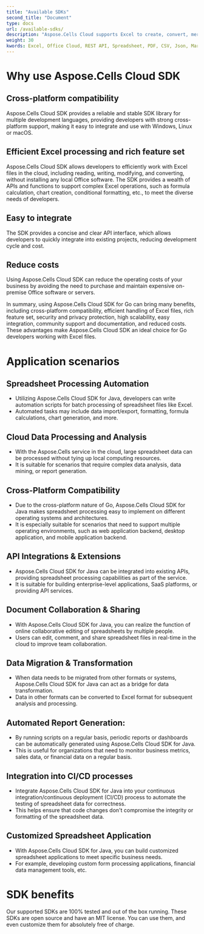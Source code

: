 ```yaml
---
title: "Available SDKs"
second_title: "Document"
type: docs
url: /available-sdks/
description: "Aspose.Cells Cloud supports Excel to create, convert, merge, split, protected, inner object operation, and so on."
weight: 30
kwords: Excel, Office Cloud, REST API, Spreadsheet, PDF, CSV, Json, Markdown, Available SDKs
---
```



# **Why use Aspose.Cells Cloud SDK**

## **Cross-platform compatibility**

Aspose.Cells Cloud SDK provides a reliable and stable SDK library for multiple development languages, providing developers with strong cross-platform support, making it easy to integrate and use with Windows, Linux or macOS.

## **Efficient Excel processing and rich feature set**

Aspose.Cells Cloud SDK allows developers to efficiently work with Excel files in the cloud, including reading, writing, modifying, and converting, without installing any local Office software. The SDK provides a wealth of APIs and functions to support complex Excel operations, such as formula calculation, chart creation, conditional formatting, etc., to meet the diverse needs of developers.

## **Easy to integrate**

The SDK provides a concise and clear API interface, which allows developers to quickly integrate into existing projects, reducing development cycle and cost.

## **Reduce costs**

Using Aspose.Cells Cloud SDK can reduce the operating costs of your business by avoiding the need to purchase and maintain expensive on-premise Office software or servers.

In summary, using Aspose.Cells Cloud SDK for Go can bring many benefits, including cross-platform compatibility, efficient handling of Excel files, rich feature set, security and privacy protection, high scalability, easy integration, community support and documentation, and reduced costs. These advantages make Aspose.Cells Cloud SDK an ideal choice for Go developers working with Excel files.

# **Application scenarios**

## **Spreadsheet Processing Automation**

- Utilizing Aspose.Cells Cloud SDK for Java, developers can write automation scripts for batch processing of spreadsheet files like Excel.
- Automated tasks may include data import/export, formatting, formula calculations, chart generation, and more.

## **Cloud Data Processing and Analysis**

- With the Aspose.Cells service in the cloud, large spreadsheet data can be processed without tying up local computing resources.
- It is suitable for scenarios that require complex data analysis, data mining, or report generation.

## **Cross-Platform Compatibility**

- Due to the cross-platform nature of Go, Aspose.Cells Cloud SDK for Java makes spreadsheet processing easy to implement on different operating systems and architectures.
- It is especially suitable for scenarios that need to support multiple operating environments, such as web application backend, desktop application, and mobile application backend.

## **API Integrations & Extensions**

- Aspose.Cells Cloud SDK for Java can be integrated into existing APIs, providing spreadsheet processing capabilities as part of the service.
- It is suitable for building enterprise-level applications, SaaS platforms, or providing API services.

## **Document Collaboration & Sharing**

- With Aspose.Cells Cloud SDK for Java, you can realize the function of online collaborative editing of spreadsheets by multiple people.
- Users can edit, comment, and share spreadsheet files in real-time in the cloud to improve team collaboration.

## **Data Migration & Transformation**

- When data needs to be migrated from other formats or systems, Aspose.Cells Cloud SDK for Java can act as a bridge for data transformation.
- Data in other formats can be converted to Excel format for subsequent analysis and processing.

## **Automated Report Generation:**

- By running scripts on a regular basis, periodic reports or dashboards can be automatically generated using Aspose.Cells Cloud SDK for Java.
- This is useful for organizations that need to monitor business metrics, sales data, or financial data on a regular basis.

## **Integration into CI/CD processes**

- Integrate Aspose.Cells Cloud SDK for Java into your continuous integration/continuous deployment (CI/CD) process to automate the testing of spreadsheet data for correctness.
- This helps ensure that code changes don't compromise the integrity or formatting of the spreadsheet data.

## **Customized Spreadsheet Application**

- With Aspose.Cells Cloud SDK for Java, you can build customized spreadsheet applications to meet specific business needs.
- For example, developing custom form processing applications, financial data management tools, etc.

# **SDK benefits**

Our supported SDKs are 100% tested and out of the box running. These SDKs are open source and have an MIT license. You can use them, and even customize them for absolutely free of charge.
